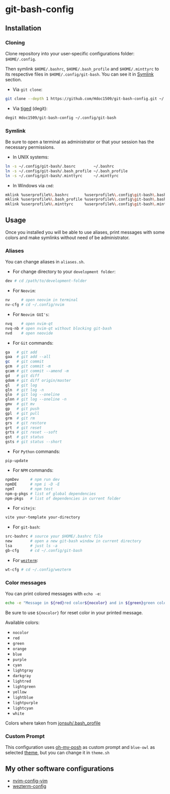 # git-bash-config

## Installation

### Cloning

Clone repository into your user-specific configurations folder: `$HOME/.config`.

Then symlink `$HOME/.bashrc`, `$HOME/.bash_profile` and `$HOME/.minttyrc` to its respective files in `$HOME/.config/git-bash`. You can see it in [Symlink](#symlink) section.

- Via `git clone`:

```sh
git clone --depth 1 https://github.com/Hdoc1509/git-bash-config.git ~/.config/git-bash
```

- Via [tiged](https://github.com/tiged/tiged) (degit):

```sh
degit Hdoc1509/git-bash-config ~/.config/git-bash
```

### Symlink

Be sure to open a terminal as administrator or that your session has the necessary permissions.

- In UNIX systems:

```sh
ln -s ~/.config/git-bash/.basrc        ~/.bashrc
ln -s ~/.config/git-bash/.bash_profile ~/.bash_profile
ln -s ~/.config/git-bash/.minttyrc     ~/.minttyrc
```

- In Windows via `cmd`:

```sh
mklink %userprofile%\.bashrc       %userprofile%\.config\git-bash\.bashrc
mklink %userprofile%\.bash_profile %userprofile%\.config\git-bash\.bash_profile
mklink %userprofile%\.minttyrc     %userprofile%\.config\git-bash\.minttyrc
```

## Usage

Once you installed you will be able to use aliases, print messages with some colors and make symlinks without need of be administrator.

### Aliases

You can change aliases in `aliases.sh`.

- For change directory to your `development folder`:

```sh
dev # cd /path/to/development-folder
```

- For `Neovim`:

```sh
nv     # open neovim in terminal
nv-cfg # cd ~/.config/nvim
```

- For `Neovim GUI's`:

```sh
nvq    # open nvim-qt
nvq-nb # open nvim-qt without blocking git-bash
nvd    # open neovide
```

- For `Git` commands:

```sh
ga   # git add
gaa  # git add --all
gc   # git commit
gcm  # git commit -m
gcam # git commit --amend -m
gd   # git diff
gdom # git diff origin/master
gl   # git log
gln  # git log -n
glo  # git log --oneline
glon # git log --oneline -n
gmv  # git mv
gp   # git push
gpl  # git pull
grm  # git rm
grs  # git restore
grt  # git reset
grts # git reset --soft
gst  # git status
gsts # git status --short
```

- For `Python` commands:

```
pip-update
```

- For `NPM` commands:

```sh
npmDev     # npm run dev
npmDE      # npm i -D -E
npmT       # npm test
npm-g-pkgs # list of global dependencies
npm-pkgs   # list of dependencies in current folder
```

- For `vitejs`:

```sh
vite your-template your-directory
```

- For `git-bash`:

```sh
src-bashrc # source your $HOME/.bashrc file
new        # open a new git-bash window in current directory
lsa        # just ls -a
gb-cfg     # cd ~/.config/git-bash
```

- For [`wezterm`](https://wezfurlong.org/wezterm/):

```sh
wt-cfg # cd ~/.config/wezterm
```

### Color messages

You can print colored messages with `echo -e`:

```sh
echo -e "Message in ${red}red color${nocolor} and in ${green}green color"
```

Be sure to use `${nocolor}` for reset color in your printed message.

Available colors:

- `nocolor`
- `red`
- `green`
- `orange`
- `blue`
- `purple`
- `cyan`
- `lightgray`
- `darkgray`
- `lightred`
- `lightgreen`
- `yellow`
- `lightblue`
- `lightpurple`
- `lightcyan`
- `white`

Colors where taken from [jonsuh/.bash_profile](https://gist.github.com/jonsuh/3c89c004888dfc7352be)

### Custom Prompt

This configuration uses [oh-my-posh](https://ohmyposh.dev/) as custom prompt and `blue-owl` as selected [theme](https://ohmyposh.dev/docs/themes), but you can change it in `theme.sh`

## My other software configurations

- [nvim-config-vim](https://github.com/Hdoc1509/nvim-config-vim)
- [wezterm-config](https://github.com/Hdoc1509/wezterm-config)

